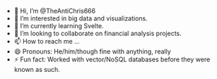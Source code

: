 - 👋 Hi, I’m @TheAntiChris666
- 👀 I’m interested in big data and visualizations.
- 🌱 I’m currently learning Svelte.
- 💞️ I’m looking to collaborate on financial analysis projects.
- 📫 How to reach me ...
- 😄 Pronouns: He/him/though fine with anything, really 
- ⚡ Fun fact: Worked with vector/NoSQL databases before they were known as such.

<!---
TheAntiChris666/TheAntiChris666 is a ✨ special ✨ repository because its `README.md` (this file) appears on your GitHub profile.
You can click the Preview link to take a look at your changes.
--->
